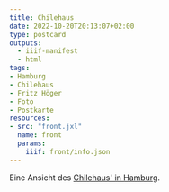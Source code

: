 ```yaml
---
title: Chilehaus
date: 2022-10-20T20:13:07+02:00
type: postcard
outputs:
  - iiif-manifest
  - html
tags:
- Hamburg
- Chilehaus
- Fritz Höger
- Foto
- Postkarte
resources:
- src: "front.jxl"
  name: front
  params:
    iiif: front/info.json
---
```


Eine Ansicht des [Chilehaus' in Hamburg](https://de.wikipedia.org/wiki/Chilehaus).
